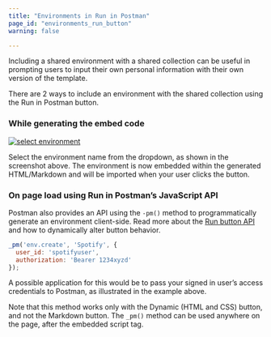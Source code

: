 ```yaml
---
title: "Environments in Run in Postman"
page_id: "environments_run_button"
warning: false

---
```


Including a shared environment with a shared collection can be useful in prompting users to input their own personal information with their own version of the template.  

There are 2 ways to include an environment with the shared collection using the Run in Postman button.

### While generating the embed code

[![select environment](https://www.getpostman.com/img/v2/docs/environments/share-select-env.png)](https://www.getpostman.com/img/v2/docs/environments/share-select-env.png)

Select the environment name from the dropdown, as shown in the screenshot above. The environment is now embedded within the generated HTML/Markdown and will be imported when your user clicks the button.

### On page load using Run in Postman’s JavaScript API

Postman also provides an API using the `-pm()` method to programmatically generate an environment client-side. Read more about the [Run button API](/docs/postman-for-publishers/run-button/run-button-API/) and how to dynamically alter button behavior.

```javascript
_pm('env.create', 'Spotify', {
  user_id: 'spotifyuser',
  authorization: 'Bearer 1234xyzd'
});
```

A possible application for this would be to pass your signed in user’s access credentials to Postman, as illustrated in the example above.

Note that this method works only with the Dynamic (HTML and CSS) button, and not the Markdown button. The `_pm()` method can be used anywhere on the page, after the embedded script tag.
